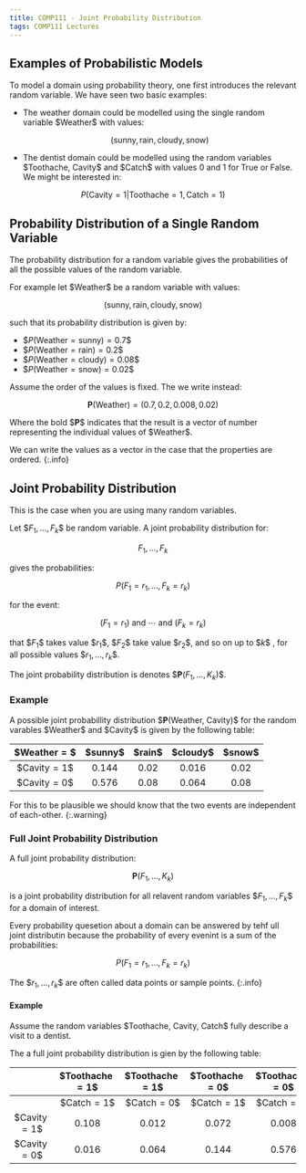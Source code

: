 ```yaml
---
title: COMP111 - Joint Probability Distribution
tags: COMP111 Lectures
---
```

## Examples of Probabilistic Models
To model a domain using probability theory, one first introduces the relevant random variable. We have seen two basic examples:

* The weather domain could be modelled using the single random variable \$$\text{Weather}\$$ with values:

	$$(\text{sunny},\text{rain},\text{cloudy},\text{snow})$$

* The dentist domain could be modelled using the random variables \$$\text{Toothache, Cavity}\$$ and \$$\text{Catch}\$$ with values 0 and 1 for True or False. We might be interested in:

$$P(\text{Cavity}=1\vert\text{Toothache}=1,\text{Catch}=1)$$

## Probability Distribution of a Single Random Variable
The probability distribution for a random variable gives the probabilities of all the possible values of the random variable.

For example let \$$\text{Weather}\$$ be a random variable with values:

$$(\text{sunny},\text{rain},\text{cloudy},\text{snow})$$

such that its probability distribution is given by:

* \$$P(\text{Weather}=\text{sunny})=0.7\$$
* \$$P(\text{Weather}=\text{rain})=0.2\$$
* \$$P(\text{Weather}=\text{cloudy})=0.08\$$
* \$$P(\text{Weather}=\text{snow})=0.02\$$

Assume the order of the values is fixed. The we write instead:

$$\mathbf{P}(\text{Weather})=(0.7,0.2,0.008,0.02)$$

Where the bold \$$\mathbf{P}\$$ indicates that the result is a vector of number representing the individual values of \$$\text{Weather}\$$.

We can write the values as a vector in the case that the properties are ordered.
{:.info}

## Joint Probability Distribution
This is the case when you are using many random variables.

Let \$$F_1,\ldots,F_k\$$ be random variable. A joint probability distribution for:

$$F_1,\ldots,F_k$$

gives the probabilities:

$$P(F_1=r_1,\ldots,F_k=r_k)$$

for the event:

$$(F_1=r_1)\text{ and } \cdots \text{ and }(F_k=r_k)$$

that \$$F_1\$$ takes value \$$r_1\$$, \$$F_2\$$ take value \$$r_2\$$, and so on up to \$$k\$$ , for all possible values \$$r_1,\ldots,r_k\$$.

The joint probability distribution is denotes \$$\mathbf{P}(F_1,\ldots,K_k)\$$.

### Example
A possible joint probabillity distribution \$$\mathbf{P}(\text{Weather, Cavity})\$$ for the random varables \$$\text{Weather}\$$ and \$$\text{Cavity}\$$ is given by the following table:

| \$$\text{Weather}=\$$ | \$$\text{sunny}\$$ | \$$\text{rain}\$$ | \$$\text{cloudy}\$$ | \$$\text{snow}\$$ |
| :-: |  :-: | :-: | :-: | :-: |
| \$$\text{Cavity}=1\$$ | 0.144 | 0.02 | 0.016 | 0.02 |
| \$$\text{Cavity}=0\$$ | 0.576 | 0.08 | 0.064 | 0.08 |

For this to be plausible we should know that the two events are independent of each-other.
{:.warning}

### Full Joint Probability Distribution

A full joint probability distribution:

$$\mathbf{P}(F_1,\ldots,K_k)$$

is a joint probability distribution for all relavent random variables \$$F_1,\ldots,F_k\$$ for a domain of interest.

Every probability quesetion about a domain can be answered by tehf ull joint distributin because the probability of every evenint is a sum of the probabilities:

$$P(F_1=r_1,\ldots,F_k=r_k)$$

The \$$r_1,\ldots,r_k\$$ are often called data points or sample points.
{:.info}

#### Example
Assume the random variables \$$\text{Toothache, Cavity, Catch}\$$ fully describe a visit to a dentist. 

The a full joint probability distribution is gien by the following table:

| | \$$\text{Toothache}=1\$$ | \$$\text{Toothache}=1\$$ | \$$\text{Toothache}=0\$$ | \$$\text{Toothache}=0\$$ |
| :-: | :-: | :-: | :-: | :-: |
| | \$$\text{Catch}=1\$$ |  \$$\text{Catch}=0\$$ |  \$$\text{Catch}=1\$$ |  \$$\text{Catch}=0\$$ | 
| \$$\text{Cavity}=1\$$ | 0.108 | 0.012 | 0.072 | 0.008 |
| \$$\text{Cavity}=0\$$ | 0.016 | 0.064 | 0.144 | 0.576 |